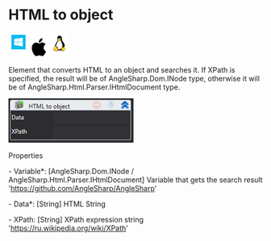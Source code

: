# HTML to object

![](<../../../../.gitbook/assets/image (119).png>)

Element that converts HTML to an object and searches it. If XPath is specified, the result will be of AngleSharp.Dom.INode type, otherwise it will be of AngleSharp.Html.Parser.IHtmlDocument type.

![](<../../../../.gitbook/assets/1 (5).png>)

Properties

&#x20;\- Variable\*: \[AngleSharp.Dom.INode / AngleSharp.Html.Parser.IHtmlDocument] Variable that gets the search result 'https://github.com/AngleSharp/AngleSharp'

&#x20;\- Data\*: \[String] HTML String

&#x20;\- XPath: \[String] XPath expression string 'https://ru.wikipedia.org/wiki/XPath'
